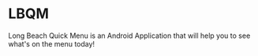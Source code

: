 # LBQM
Long Beach Quick Menu is an Android Application that will help you to see what's on the menu today!

